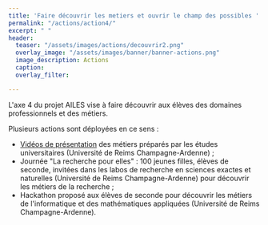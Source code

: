 ```yaml
---
title: 'Faire découvrir les metiers et ouvrir le champ des possibles '
permalink: "/actions/action4/"
excerpt: " "
header:
  teaser: "/assets/images/actions/decouvrir2.png"
  overlay_image: "/assets/images/banner/banner-actions.png"
  image_description: Actions
  caption: 
  overlay_filter: 

---
```

L'axe 4 du projet AILES vise à faire découvrir aux élèves des domaines professionnels et des métiers.   
  
Plusieurs actions sont déployées en ce sens : 

* [Vidéos de présentation](https://www.univ-reims.fr/orientation-et-insertion/transition-lycee-universite/avant-votre-rentree-a-l-urca/decouvrir-les-formations-de-l-urca/decouvrir-les-formations-de-l-urca,26177,43032.html) des métiers préparés par les études universitaires (Université de Reims Champagne-Ardenne) ;
* Journée "La recherche pour elles" : 100 jeunes filles, élèves de seconde, invitées dans les labos de recherche en sciences exactes et naturelles (Université de Reims Champagne-Ardenne) pour découvrir les métiers de la recherche ;  
* Hackathon proposé aux élèves de seconde pour découvrir les métiers de l'informatique et des mathématiques appliquées (Université de Reims Champagne-Ardenne). 